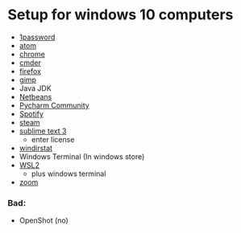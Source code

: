 # Setup for windows 10 computers

* [1password](https://1password.com/downloads/windows/)
* [atom](https://atom.io/)
* [chrome](https://www.google.com/chrome/)
* [cmder](https://cmder.net/)
* [firefox](https://www.mozilla.org/en-US/firefox/new/)
* [gimp](https://www.gimp.org/downloads/)
* Java JDK
* [Netbeans](https://netbeans.org/features/index.html)
* [Pycharm Community](https://www.jetbrains.com/pycharm/download/#section=windows)
* [Spotify](https://www.spotify.com/us/download/windows/)
* [steam](https://store.steampowered.com/about/)
* [sublime text 3](https://www.sublimetext.com/3)
	* enter license
* [windirstat](https://windirstat.net/download.html)
* Windows Terminal (In windows store)
* [WSL2](https://docs.microsoft.com/en-us/windows/wsl/install-win10)
	* plus windows terminal
* [zoom](https://zoom.us/download)


### Bad:

* OpenShot (no)
